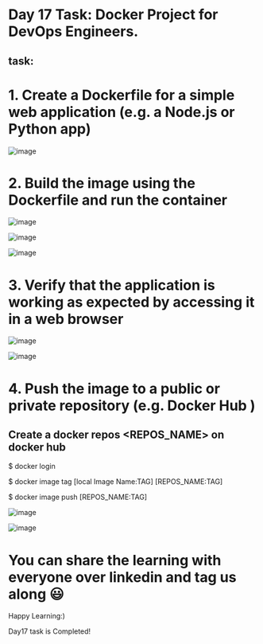 # Day 17 Task: Docker Project for DevOps Engineers.

## task:

# 1. Create a Dockerfile for a simple web application (e.g. a Node.js or Python app)

![image](https://user-images.githubusercontent.com/117350787/233548983-d7f09ff8-4d30-4c5d-9044-686b37ca481a.png)

# 2. Build the image using the Dockerfile and run the container

![image](https://user-images.githubusercontent.com/117350787/233549314-283b9ec8-f39a-4328-8bbd-a265db4d9558.png)

![image](https://user-images.githubusercontent.com/117350787/233550420-46f6de0f-0c7e-418c-bdd4-00ab1f0f988b.png)

![image](https://user-images.githubusercontent.com/117350787/233551547-f1b77d1c-64fb-4e3c-88d4-e46ef240cc43.png)

# 3. Verify that the application is working as expected by accessing it in a web browser

![image](https://user-images.githubusercontent.com/117350787/233551777-f42af9b2-403d-447d-b0c4-653a40e37840.png)

![image](https://user-images.githubusercontent.com/117350787/233551898-a644b514-d7b5-4675-845c-5fed1e1dc808.png)

# 4. Push the image to a public or private repository (e.g. Docker Hub )

## Create a docker repos <REPOS_NAME> on docker hub

$ docker login

$ docker image tag [local Image Name:TAG] [REPOS_NAME:TAG]

$ docker image push [REPOS_NAME:TAG]

![image](https://user-images.githubusercontent.com/117350787/233552522-9599adae-3efb-41f3-bb8b-83ac8e2d12c6.png)

![image](https://user-images.githubusercontent.com/117350787/233552332-039e0d72-06c5-4727-97bb-d6721a62d21d.png)

# You can share the learning with everyone over linkedin and tag us along 😃

Happy Learning:)

Day17 task is Completed!
